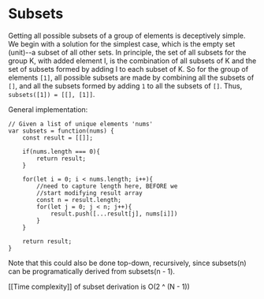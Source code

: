 # Subsets

Getting all possible subsets of a group of elements is deceptively simple.  We begin with a solution for the simplest case, which is the empty set (unit)--a subset of all other sets.  In principle, the set of all subsets for the group K, with added element I, is the 
 combination of all subsets of K and the set of subsets formed by adding I to each subset of K.  So for the group of elements `[1]`, all possible subsets are made by combining all the subsets of `[]`, and all the subsets formed by adding `1`  to all the subsets of `[]`.  Thus, `subsets([1]) = [[], [1]]`.

General implementation:
```
// Given a list of unique elements 'nums'
var subsets = function(nums) {
    const result = [[]];
    
    if(nums.length === 0){
        return result;
    }
 
    for(let i = 0; i < nums.length; i++){
	    //need to capture length here, BEFORE we 
	    //start modifying result array
        const n = result.length;
        for(let j = 0; j < n; j++){
            result.push([...result[j], nums[i]])
        }
    }
    
    return result;
}
```

Note that this could also be done top-down, recursively, since subsets(n) can be programatically derived from subsets(n - 1).

[[Time complexity]] of subset derivation is O(2 ^ (N - 1))